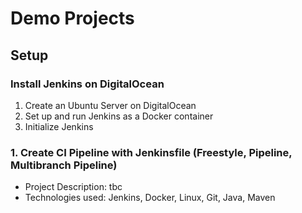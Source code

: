 # Demo Projects 

## Setup
### Install Jenkins on DigitalOcean 
1. Create an Ubuntu Server on DigitalOcean
2. Set up and run Jenkins as a Docker container
3. Initialize Jenkins
### 1. Create CI Pipeline with Jenkinsfile (Freestyle, Pipeline, Multibranch Pipeline)
- Project Description: tbc 
- Technologies used: Jenkins, Docker, Linux, Git, Java, Maven
